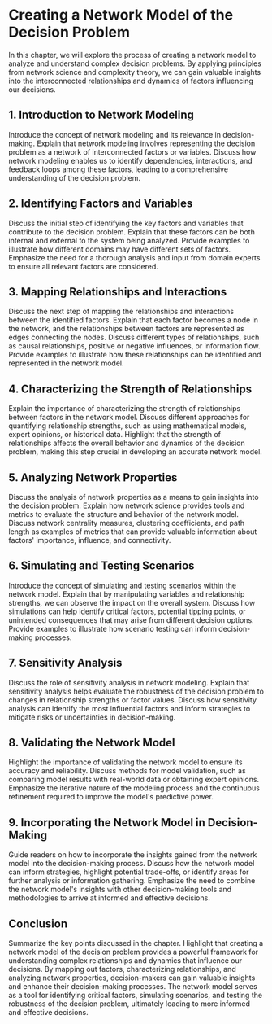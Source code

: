 # Creating a Network Model of the Decision Problem

In this chapter, we will explore the process of creating a network model to analyze and understand complex decision problems. By applying principles from network science and complexity theory, we can gain valuable insights into the interconnected relationships and dynamics of factors influencing our decisions.

## 1\. Introduction to Network Modeling

Introduce the concept of network modeling and its relevance in decision-making. Explain that network modeling involves representing the decision problem as a network of interconnected factors or variables. Discuss how network modeling enables us to identify dependencies, interactions, and feedback loops among these factors, leading to a comprehensive understanding of the decision problem.

## 2\. Identifying Factors and Variables

Discuss the initial step of identifying the key factors and variables that contribute to the decision problem. Explain that these factors can be both internal and external to the system being analyzed. Provide examples to illustrate how different domains may have different sets of factors. Emphasize the need for a thorough analysis and input from domain experts to ensure all relevant factors are considered.

## 3\. Mapping Relationships and Interactions

Discuss the next step of mapping the relationships and interactions between the identified factors. Explain that each factor becomes a node in the network, and the relationships between factors are represented as edges connecting the nodes. Discuss different types of relationships, such as causal relationships, positive or negative influences, or information flow. Provide examples to illustrate how these relationships can be identified and represented in the network model.

## 4\. Characterizing the Strength of Relationships

Explain the importance of characterizing the strength of relationships between factors in the network model. Discuss different approaches for quantifying relationship strengths, such as using mathematical models, expert opinions, or historical data. Highlight that the strength of relationships affects the overall behavior and dynamics of the decision problem, making this step crucial in developing an accurate network model.

## 5\. Analyzing Network Properties

Discuss the analysis of network properties as a means to gain insights into the decision problem. Explain how network science provides tools and metrics to evaluate the structure and behavior of the network model. Discuss network centrality measures, clustering coefficients, and path length as examples of metrics that can provide valuable information about factors' importance, influence, and connectivity.

## 6\. Simulating and Testing Scenarios

Introduce the concept of simulating and testing scenarios within the network model. Explain that by manipulating variables and relationship strengths, we can observe the impact on the overall system. Discuss how simulations can help identify critical factors, potential tipping points, or unintended consequences that may arise from different decision options. Provide examples to illustrate how scenario testing can inform decision-making processes.

## 7\. Sensitivity Analysis

Discuss the role of sensitivity analysis in network modeling. Explain that sensitivity analysis helps evaluate the robustness of the decision problem to changes in relationship strengths or factor values. Discuss how sensitivity analysis can identify the most influential factors and inform strategies to mitigate risks or uncertainties in decision-making.

## 8\. Validating the Network Model

Highlight the importance of validating the network model to ensure its accuracy and reliability. Discuss methods for model validation, such as comparing model results with real-world data or obtaining expert opinions. Emphasize the iterative nature of the modeling process and the continuous refinement required to improve the model's predictive power.

## 9\. Incorporating the Network Model in Decision-Making

Guide readers on how to incorporate the insights gained from the network model into the decision-making process. Discuss how the network model can inform strategies, highlight potential trade-offs, or identify areas for further analysis or information gathering. Emphasize the need to combine the network model's insights with other decision-making tools and methodologies to arrive at informed and effective decisions.

## Conclusion

Summarize the key points discussed in the chapter. Highlight that creating a network model of the decision problem provides a powerful framework for understanding complex relationships and dynamics that influence our decisions. By mapping out factors, characterizing relationships, and analyzing network properties, decision-makers can gain valuable insights and enhance their decision-making processes. The network model serves as a tool for identifying critical factors, simulating scenarios, and testing the robustness of the decision problem, ultimately leading to more informed and effective decisions.
